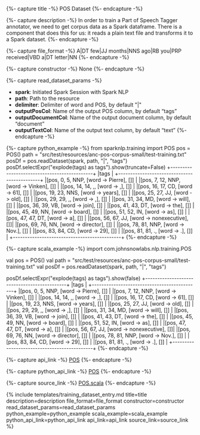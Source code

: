 {%- capture title -%}
POS Dataset
{%- endcapture -%}

{%- capture description -%}
In order to train a Part of Speech Tagger annotator, we need to get corpus data as a Spark dataframe. There is a component that does this for us: it reads a plain text file and transforms it to a Spark dataset.
{%- endcapture -%}

{%- capture file_format -%}
A|DT few|JJ months|NNS ago|RB you|PRP received|VBD a|DT letter|NN
{%- endcapture -%}

{%- capture constructor -%}
None
{%- endcapture -%}

{%- capture read_dataset_params -%}
- **spark**: Initiated Spark Session with Spark NLP
- **path**: Path to the resource
- **delimiter**: Delimiter of word and POS, by default "\|"
- **outputPosCol**: Name of the output POS column, by default “tags”
- **outputDocumentCol**: Name of the output document column, by default “document”
- **outputTextCol**: Name of the output text column, by default “text”
{%- endcapture -%}

{%- capture python_example -%}
from sparknlp.training import POS
pos = POS()
path = "src/test/resources/anc-pos-corpus-small/test-training.txt"
posDf = pos.readDataset(spark, path, "|", "tags")
posDf.selectExpr("explode(tags) as tags").show(truncate=False)
+---------------------------------------------+
|tags                                         |
+---------------------------------------------+
|[pos, 0, 5, NNP, [word -> Pierre], []]       |
|[pos, 7, 12, NNP, [word -> Vinken], []]      |
|[pos, 14, 14, ,, [word -> ,], []]            |
|[pos, 16, 17, CD, [word -> 61], []]          |
|[pos, 19, 23, NNS, [word -> years], []]      |
|[pos, 25, 27, JJ, [word -> old], []]         |
|[pos, 29, 29, ,, [word -> ,], []]            |
|[pos, 31, 34, MD, [word -> will], []]        |
|[pos, 36, 39, VB, [word -> join], []]        |
|[pos, 41, 43, DT, [word -> the], []]         |
|[pos, 45, 49, NN, [word -> board], []]       |
|[pos, 51, 52, IN, [word -> as], []]          |
|[pos, 47, 47, DT, [word -> a], []]           |
|[pos, 56, 67, JJ, [word -> nonexecutive], []]|
|[pos, 69, 76, NN, [word -> director], []]    |
|[pos, 78, 81, NNP, [word -> Nov.], []]       |
|[pos, 83, 84, CD, [word -> 29], []]          |
|[pos, 81, 81, ., [word -> .], []]            |
+---------------------------------------------+
{%- endcapture -%}

{%- capture scala_example -%}
import com.johnsnowlabs.nlp.training.POS

val pos = POS()
val path = "src/test/resources/anc-pos-corpus-small/test-training.txt"
val posDf = pos.readDataset(spark, path, "|", "tags")

posDf.selectExpr("explode(tags) as tags").show(false)
+---------------------------------------------+
|tags                                         |
+---------------------------------------------+
|[pos, 0, 5, NNP, [word -> Pierre], []]       |
|[pos, 7, 12, NNP, [word -> Vinken], []]      |
|[pos, 14, 14, ,, [word -> ,], []]            |
|[pos, 16, 17, CD, [word -> 61], []]          |
|[pos, 19, 23, NNS, [word -> years], []]      |
|[pos, 25, 27, JJ, [word -> old], []]         |
|[pos, 29, 29, ,, [word -> ,], []]            |
|[pos, 31, 34, MD, [word -> will], []]        |
|[pos, 36, 39, VB, [word -> join], []]        |
|[pos, 41, 43, DT, [word -> the], []]         |
|[pos, 45, 49, NN, [word -> board], []]       |
|[pos, 51, 52, IN, [word -> as], []]          |
|[pos, 47, 47, DT, [word -> a], []]           |
|[pos, 56, 67, JJ, [word -> nonexecutive], []]|
|[pos, 69, 76, NN, [word -> director], []]    |
|[pos, 78, 81, NNP, [word -> Nov.], []]       |
|[pos, 83, 84, CD, [word -> 29], []]          |
|[pos, 81, 81, ., [word -> .], []]            |
+---------------------------------------------+
{%- endcapture -%}

{%- capture api_link -%}
[POS](/api/com/johnsnowlabs/nlp/training/POS.html)
{%- endcapture -%}

{%- capture python_api_link -%}
[POS](/api/python/reference/autosummary/python/sparknlp/training/pos/index.html#sparknlp.training.pos.POS)
{%- endcapture -%}

{%- capture source_link -%}
[POS.scala](https://github.com/JohnSnowLabs/spark-nlp/tree/master/src/main/scala/com/johnsnowlabs/nlp/training/POS.scala)
{%- endcapture -%}

{% include templates/training_dataset_entry.md
title=title
description=description
file_format=file_format
constructor=constructor
read_dataset_params=read_dataset_params
python_example=python_example
scala_example=scala_example
python_api_link=python_api_link
api_link=api_link
source_link=source_link
%}